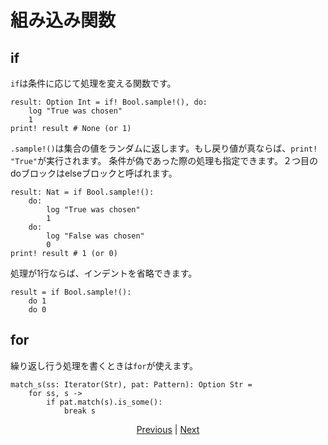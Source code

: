 # 組み込み関数

## if

`if`は条件に応じて処理を変える関数です。

```erg
result: Option Int = if! Bool.sample!(), do:
    log "True was chosen"
    1
print! result # None (or 1)
```

`.sample!()`は集合の値をランダムに返します。もし戻り値が真ならば、`print! "True"`が実行されます。
条件が偽であった際の処理も指定できます。２つ目のdoブロックはelseブロックと呼ばれます。

```erg
result: Nat = if Bool.sample!():
    do:
        log "True was chosen"
        1
    do:
        log "False was chosen"
        0
print! result # 1 (or 0)
```

処理が1行ならば、インデントを省略できます。

```erg
result = if Bool.sample!():
    do 1
    do 0
```

## for

繰り返し行う処理を書くときは`for`が使えます。

```erg
match_s(ss: Iterator(Str), pat: Pattern): Option Str =
    for ss, s ->
        if pat.match(s).is_some():
            break s
```

<p align='center'>
    <a href='./04_function.md'>Previous</a> | <a href='./06_operator.md'>Next</a>
</p>
